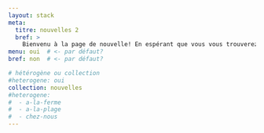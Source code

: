 ```yaml
---
layout: stack
meta:
  titre: nouvelles 2
  bref: >
    Bienvenu à la page de nouvelle! En espérant que vous vous trouverez ce dont vous aurez besoin.
menu: oui  # <- par défaut?
bref: non  # <- par défaut?

# hétérogène ou collection
#heterogene: oui
collection: nouvelles
#heterogene:  
#  - a-la-ferme
#  - a-la-plage
#  - chez-nous
---
```

